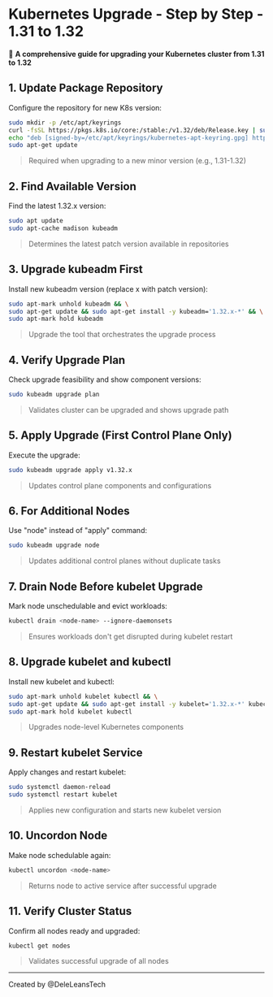 # Kubernetes Upgrade - Step by Step - 1.31 to 1.32

🚀 **A comprehensive guide for upgrading your Kubernetes cluster from 1.31 to 1.32**

## 1. Update Package Repository

Configure the repository for new K8s version:

```bash
sudo mkdir -p /etc/apt/keyrings
curl -fsSL https://pkgs.k8s.io/core:/stable:/v1.32/deb/Release.key | sudo gpg --dearmor -o /etc/apt/keyrings/kubernetes-apt-keyring.gpg
echo "deb [signed-by=/etc/apt/keyrings/kubernetes-apt-keyring.gpg] https://pkgs.k8s.io/core:/stable:/v1.32/deb/ /" | sudo tee /etc/apt/sources.list.d/kubernetes.list
sudo apt-get update
```

> Required when upgrading to a new minor version (e.g., 1.31-1.32)

## 2. Find Available Version

Find the latest 1.32.x version:

```bash
sudo apt update
sudo apt-cache madison kubeadm
```

> Determines the latest patch version available in repositories

## 3. Upgrade kubeadm First

Install new kubeadm version (replace x with patch version):

```bash
sudo apt-mark unhold kubeadm && \
sudo apt-get update && sudo apt-get install -y kubeadm='1.32.x-*' && \
sudo apt-mark hold kubeadm
```

> Upgrade the tool that orchestrates the upgrade process

## 4. Verify Upgrade Plan

Check upgrade feasibility and show component versions:

```bash
sudo kubeadm upgrade plan
```

> Validates cluster can be upgraded and shows upgrade path

## 5. Apply Upgrade (First Control Plane Only)

Execute the upgrade:

```bash
sudo kubeadm upgrade apply v1.32.x
```

> Updates control plane components and configurations

## 6. For Additional Nodes

Use "node" instead of "apply" command:

```bash
sudo kubeadm upgrade node
```

> Updates additional control planes without duplicate tasks

## 7. Drain Node Before kubelet Upgrade

Mark node unschedulable and evict workloads:

```bash
kubectl drain <node-name> --ignore-daemonsets
```

> Ensures workloads don't get disrupted during kubelet restart

## 8. Upgrade kubelet and kubectl

Install new kubelet and kubectl:

```bash
sudo apt-mark unhold kubelet kubectl && \
sudo apt-get update && sudo apt-get install -y kubelet='1.32.x-*' kubectl='1.32.x-*' && \
sudo apt-mark hold kubelet kubectl
```

> Upgrades node-level Kubernetes components

## 9. Restart kubelet Service

Apply changes and restart kubelet:

```bash
sudo systemctl daemon-reload
sudo systemctl restart kubelet
```

> Applies new configuration and starts new kubelet version

## 10. Uncordon Node

Make node schedulable again:

```bash
kubectl uncordon <node-name>
```

> Returns node to active service after successful upgrade

## 11. Verify Cluster Status

Confirm all nodes ready and upgraded:

```bash
kubectl get nodes
```

> Validates successful upgrade of all nodes

---

Created by @DeleLeansTech
